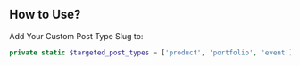 ## How to Use?

Add Your Custom Post Type Slug to:

```php
private static $targeted_post_types = ['product', 'portfolio', 'event'];
```
